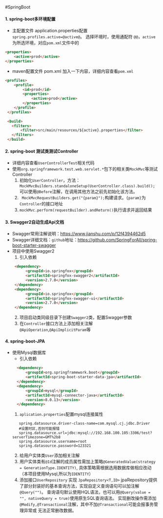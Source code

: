 #SpringBoot

#### 1. spring-boot多环境配置
- 主配置文件 application.properties配置
`spring.profiles.active=@active@`。
选择环境时，使用通配符 `@@`，`active`为所选环境，对应`pom.xml`文件中的
```html
<properties>
    <active>prod</active>
</properties>
```

- maven配置文件 pom.xml 加入一下内容，详细内容查看`pom.xml`
 ```html
 <profiles>
     <profile>
         <id>prod</id>
         <properties>
             <active>prod</active>
         </properties>
     </profile>
  </profiles>
  
  <build>
    <filters>
        <filter>src/main/resources/${active}.properties</filter>
    </filters>
  </build>
 ```
#### 2. spring-boot 测试类测试Controller
- 详细内容查看`UserControllerTest`相关代码
- 使用`org.springframework.test.web.servlet.*`包下的相关类`MockMvc`等测试Controller
    1. 初始化`UserController`，方法：`MockMvcBuilders.standaloneSetup(UserController.class).build();`
      可以使用`@Before`注解，在调用其他方法之前先初始化该方法。
    2. ` MockMvcRequestBuilders.get("{param}");`构建请求。`{param}`为`Controller`的接口地址
    3. `mockMvc.perform(requestBuilder).andReturn()`执行请求并返回结果

#### 3. Swagger2自动生成Api文档
- Swagger常用注解说明：https://www.jianshu.com/p/12f4394462d5
- Swagger详细文档：`github`地址：https://github.com/SpringForAll/spring-boot-starter-swagger
- 项目中使用Swagger2
    1. 引入依赖
    ```html
     <dependency>
          <groupId>io.springfox</groupId>
          <artifactId>springfox-swagger2</artifactId>
          <version>2.7.0</version>
     </dependency>
     <dependency>
          <groupId>io.springfox</groupId>
          <artifactId>springfox-swagger-ui</artifactId>
          <version>2.7.0</version>
     </dependency>
    ```
    2. 项目启动类同级目录下创建`Swagger2`类，配置Swagger参数
    3. 在`Controller`接口方法上添加相关注解`@ApiOperation`,`@ApiImplicitParam`等
    
#### 4. spring-boot-JPA
- 使用Mysql数据库 
    - 引入依赖 
    ```html
      <dependency>
          <groupId>org.springframework.boot</groupId>
          <artifactId>spring-boot-starter-data-jpa</artifactId>
      </dependency>
      <dependency>
          <groupId>mysql</groupId>
          <artifactId>mysql-connector-java</artifactId>
          <version>8.0.13</version>
      </dependency>
    ```
    1. `aplication.properties`配置mysql连接属性
    ```properties
       spring.datasource.driver-class-name=com.mysql.cj.jdbc.Driver
       #设置时区,否则可能报错
       spring.datasource.url=jdbc:mysql://192.168.100.105:3306/test?serverTimezone=GMT%2b8
       spring.datasource.username=root
       spring.datasource.password=123321
     ```
    2. 给用户实体类`User`添加相关注解
    3. 用户实体类有`@Id`注解的成员属性需加上策略`@GeneratedValue(strategy = GenerationType.IDENTITY)`,
        具体策略需根据选用数据库做相应改动（本项目使用Mysql,所以为`IDENTITY`）
    4. 添加接口`UserRepository` 实现 `JpaRepository<T,ID>`
        jpaRepository提供了部分封装好的基本查询方法，实现自定义查询语句可以加注解`@Query("")`。
        查询语句默认使用HQL语法，也可以用`@Query(value = "", nativeQuery = true)`使用原生SQL查询语法。
        实现删改操作需添加`@Modify,@Transactional`注解，其中不加`@Transactional`可能会报事务管理异常或
        无法正常删改数据。
   